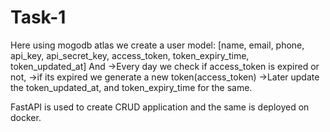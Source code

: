 # Task-1
Here using mogodb atlas we create a user model:
[name, 
email,
phone,
api_key, 
api_secret_key,
access_token, 
token_expiry_time,
token_updated_at]
And
->Every day we check if access_token is expired or not,
->if its expired we generate a new token(access_token)
->Later update the token_updated_at, and token_expiry_time for the same.

FastAPI is used to create CRUD application and the same is deployed on docker.
